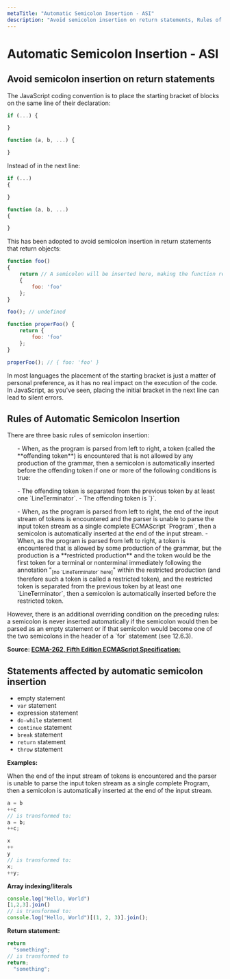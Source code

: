 ```yaml
---
metaTitle: "Automatic Semicolon Insertion - ASI"
description: "Avoid semicolon insertion on return statements, Rules of Automatic Semicolon Insertion, Statements affected by automatic semicolon insertion"
---
```


# Automatic Semicolon Insertion - ASI



## Avoid semicolon insertion on return statements


The JavaScript coding convention is to place the starting bracket of blocks on the same line of their declaration:

```js
if (...) {

}

function (a, b, ...) {

}

```

Instead of in the next line:

```js
if (...)
{

}

function (a, b, ...) 
{

}

```

This has been adopted to avoid semicolon insertion in return statements that return objects:

```js
function foo() 
{
    return // A semicolon will be inserted here, making the function return nothing
    {
        foo: 'foo'
    };
}

foo(); // undefined

function properFoo() {
    return {
        foo: 'foo'
    };
}

properFoo(); // { foo: 'foo' }

```

In most languages the placement of the starting bracket is just a matter of personal preference, as it has no real impact on the execution of the code. In JavaScript, as you've seen, placing the initial bracket in the next line can lead to silent errors.



## Rules of Automatic Semicolon Insertion


> 
There are three basic rules of semicolon insertion:
<ol>
- When, as the program is parsed from left to right, a token (called the **offending token**) is encountered that is not allowed by any production of the grammar, then a semicolon is automatically inserted before the offending token if one or more of the following conditions is true:
</ol>
<ul>
- The offending token is separated from the previous token by at least one `LineTerminator`.
- The offending token is `}`.
</ul>
<ol start="2">
- When, as the program is parsed from left to right, the end of the input stream of tokens is encountered and the parser is unable to parse the input token stream as a single complete ECMAScript `Program`, then a semicolon is automatically inserted at the end of the input stream.
- When, as the program is parsed from left to right, a token is encountered that is allowed by some production of the grammar, but the production is a **restricted production** and the token would be the first token for a terminal or nonterminal immediately following the annotation "<sub>[no `LineTerminator` here]</sub>" within the restricted production (and therefore such a token is called a restricted token), and the restricted token is separated from the previous token by at least one `LineTerminator`, then a semicolon is automatically inserted before the restricted token.
</ol>
However, there is an additional overriding condition on  the preceding rules: a semicolon is never inserted automatically if the semicolon would then be parsed as an empty statement or if that semicolon would become one of the two semicolons in the header of a `for` statement (see 12.6.3).


**Source: [ECMA-262, Fifth Edition ECMAScript Specification:](http://www.ecma-international.org/publications/standards/Ecma-262.htm)**



## Statements affected by automatic semicolon insertion


- empty statement
- `var` statement
- expression statement
- `do-while` statement
- `continue` statement
- `break` statement
- `return` statement
- `throw` statement

**Examples:**

When the end of the input stream of tokens is encountered and the parser is unable to parse the input token stream as a single complete Program, then a semicolon is automatically inserted at the end of the input stream.

```js
a = b
++c
// is transformed to:
a = b;
++c;

```

```js
x
++
y
// is transformed to:
x;
++y;

```

**Array indexing/literals**

```js
console.log("Hello, World")
[1,2,3].join()
// is transformed to:
console.log("Hello, World")[(1, 2, 3)].join();

```

**Return statement:**

```js
return 
  "something";
// is transformed to
return;
  "something";

```

